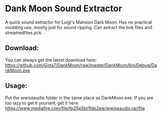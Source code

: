# Dank Moon Sound Extractor
A quick sound extractor for Luigi's Mansion Dark Moon. Has no practical modding use, mostly just for sound ripping. Can extract the bnk files and streamedfiles.pck.

## Download:
You can always get the latest download here:
https://github.com/Gota7/DankMoon/raw/master/DankMoon/bin/Debug/DankMoon.exe

## Usage:
Put the wwiseaudio folder in the same place as DankMoon.exe. If you are too lazy to get it yourself, get it here: https://www.mediafire.com/file/fp25p5bt1fdp2ew/wwiseaudio.rar/file
